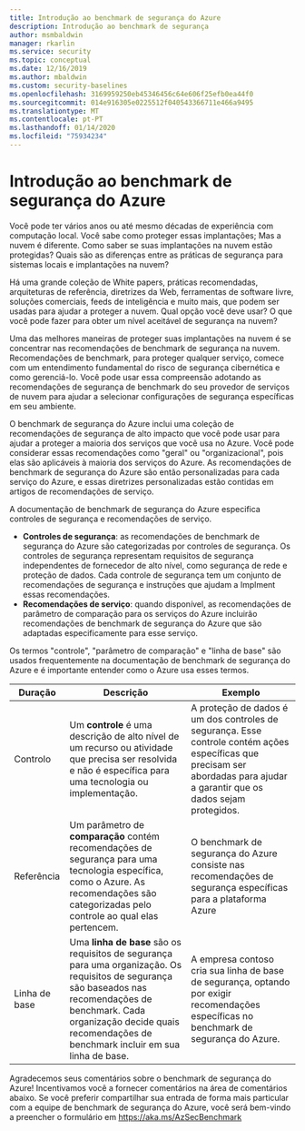 ```yaml
---
title: Introdução ao benchmark de segurança do Azure
description: Introdução ao benchmark de segurança
author: msmbaldwin
manager: rkarlin
ms.service: security
ms.topic: conceptual
ms.date: 12/16/2019
ms.author: mbaldwin
ms.custom: security-baselines
ms.openlocfilehash: 3169959250eb45346456c64e606f25efb0ea44f0
ms.sourcegitcommit: 014e916305e0225512f040543366711e466a9495
ms.translationtype: MT
ms.contentlocale: pt-PT
ms.lasthandoff: 01/14/2020
ms.locfileid: "75934234"
---
```

# <a name="azure-security-benchmark-introduction"></a>Introdução ao benchmark de segurança do Azure

Você pode ter vários anos ou até mesmo décadas de experiência com computação local. Você sabe como proteger essas implantações; Mas a nuvem é diferente. Como saber se suas implantações na nuvem estão protegidas? Quais são as diferenças entre as práticas de segurança para sistemas locais e implantações na nuvem?

Há uma grande coleção de White papers, práticas recomendadas, arquiteturas de referência, diretrizes da Web, ferramentas de software livre, soluções comerciais, feeds de inteligência e muito mais, que podem ser usadas para ajudar a proteger a nuvem. Qual opção você deve usar? O que você pode fazer para obter um nível aceitável de segurança na nuvem? 

Uma das melhores maneiras de proteger suas implantações na nuvem é se concentrar nas recomendações de benchmark de segurança na nuvem. Recomendações de benchmark, para proteger qualquer serviço, comece com um entendimento fundamental do risco de segurança cibernética e como gerenciá-lo. Você pode usar essa compreensão adotando as recomendações de segurança de benchmark do seu provedor de serviços de nuvem para ajudar a selecionar configurações de segurança específicas em seu ambiente. 

O benchmark de segurança do Azure inclui uma coleção de recomendações de segurança de alto impacto que você pode usar para ajudar a proteger a maioria dos serviços que você usa no Azure. Você pode considerar essas recomendações como "geral" ou "organizacional", pois elas são aplicáveis à maioria dos serviços do Azure. As recomendações de benchmark de segurança do Azure são então personalizadas para cada serviço do Azure, e essas diretrizes personalizadas estão contidas em artigos de recomendações de serviço. 

A documentação de benchmark de segurança do Azure especifica controles de segurança e recomendações de serviço.

- **Controles de segurança**: as recomendações de benchmark de segurança do Azure são categorizadas por controles de segurança. Os controles de segurança representam requisitos de segurança independentes de fornecedor de alto nível, como segurança de rede e proteção de dados. Cada controle de segurança tem um conjunto de recomendações de segurança e instruções que ajudam a Implment essas recomendações. 
- **Recomendações de serviço**: quando disponível, as recomendações de parâmetro de comparação para os serviços do Azure incluirão recomendações de benchmark de segurança do Azure que são adaptadas especificamente para esse serviço. 

Os termos "controle", "parâmetro de comparação" e "linha de base" são usados frequentemente na documentação de benchmark de segurança do Azure e é importante entender como o Azure usa esses termos. 

| Duração | Descrição | Exemplo |
|--|--|--|
| Controlo | Um **controle** é uma descrição de alto nível de um recurso ou atividade que precisa ser resolvida e não é específica para uma tecnologia ou implementação. | A proteção de dados é um dos controles de segurança. Esse controle contém ações específicas que precisam ser abordadas para ajudar a garantir que os dados sejam protegidos. |
| Referência | Um parâmetro de **comparação** contém recomendações de segurança para uma tecnologia específica, como o Azure. As recomendações são categorizadas pelo controle ao qual elas pertencem. | O benchmark de segurança do Azure consiste nas recomendações de segurança específicas para a plataforma Azure  |
| Linha de base | Uma **linha de base** são os requisitos de segurança para uma organização. Os requisitos de segurança são baseados nas recomendações de benchmark. Cada organização decide quais recomendações de benchmark incluir em sua linha de base. | A empresa contoso cria sua linha de base de segurança, optando por exigir recomendações específicas no benchmark de segurança do Azure. |

Agradecemos seus comentários sobre o benchmark de segurança do Azure! Incentivamos você a fornecer comentários na área de comentários abaixo. Se você preferir compartilhar sua entrada de forma mais particular com a equipe de benchmark de segurança do Azure, você será bem-vindo a preencher o formulário em https://aka.ms/AzSecBenchmark 